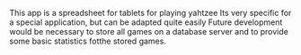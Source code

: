 This app is a spreadsheet for tablets for playing yahtzee
Its very specific for a special application, but can be adapted quite easily
Future development would be necessary to store all games on a database server and to provide some basic statistics fotthe stored games.
